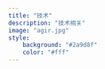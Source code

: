 ```yaml
---
title: "技术"
description: "技术相关"
image: "agir.jpg"
style:
    background: "#2a9d8f"
    color: "#fff"
---
```


